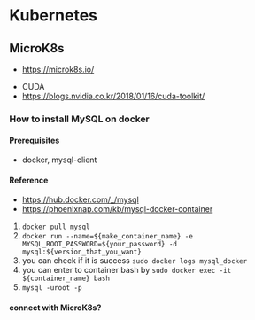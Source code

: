 # Kubernetes

## MicroK8s
- https://microk8s.io/

* CUDA
* https://blogs.nvidia.co.kr/2018/01/16/cuda-toolkit/

### How to install MySQL on docker
#### Prerequisites
* docker, mysql-client
#### Reference
* https://hub.docker.com/_/mysql
* https://phoenixnap.com/kb/mysql-docker-container

1) `docker pull mysql`
2) `docker run --name=${make_container_name} -e MYSQL_ROOT_PASSWORD=${your_password} -d mysql:${version_that_you_want}`
3) you can check if it is success
    `sudo docker logs mysql_docker`
4) you can enter to container bash by
    `sudo docker exec -it ${container_name} bash`
5) `mysql -uroot -p`

#### connect with MicroK8s?
